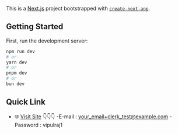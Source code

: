 This is a [Next.js](https://nextjs.org) project bootstrapped with [`create-next-app`](https://github.com/vercel/next.js/tree/canary/packages/create-next-app).

## Getting Started

First, run the development server:

```bash
npm run dev
# or
yarn dev
# or
pnpm dev
# or
bun dev
```

## Quick Link

- 🌐 [Visit Site](https://content-ai-sable.vercel.app/) 
  👇👇👇 
 -E-mail : your_email+clerk_test@example.com
 -Password : vipulraj1


